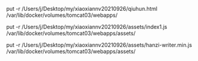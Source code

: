 put -r /Users/j/Desktop/my/xiaoxiannv20210926/qiuhun.html /var/lib/docker/volumes/tomcat03/webapps/

put -r /Users/j/Desktop/my/xiaoxiannv20210926/assets/index1.js /var/lib/docker/volumes/tomcat03/webapps/assets/

put -r /Users/j/Desktop/my/xiaoxiannv20210926/assets/hanzi-writer.min.js /var/lib/docker/volumes/tomcat03/webapps/assets/
